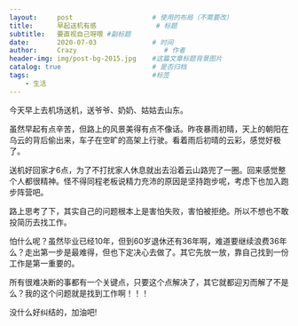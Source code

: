 ```yaml
---
layout:     post                    # 使用的布局（不需要改）
title:      早起送机有感               # 标题 
subtitle:   要直视自己呀喂 #副标题
date:       2020-07-03              # 时间
author:     Crazy                      # 作者
header-img: img/post-bg-2015.jpg    #这篇文章标题背景图片
catalog: true                       # 是否归档
tags:                               #标签
    - 生活
---
```


今天早上去机场送机，送爷爷、奶奶、姑姑去山东。

虽然早起有点辛苦，但路上的风景美得有点不像话。昨夜暴雨初晴，天上的朝阳在乌云的背后偷出来，车子在空旷的高架上行驶。看着雨后初晴的云彩，感觉好极了。

送机好回家才6点，为了不打扰家人休息就出去沿着云山路兜了一圈。回来感觉整个人都很精神。怪不得同程老板说精力充沛的原因是坚持跑步呢，考虑下也加入跑步阵营吧。

路上思考了下，其实自己的问题根本上是害怕失败，害怕被拒绝。所以不想也不敢投简历去找工作。

怕什么呢？虽然毕业已经10年，但到60岁退休还有36年啊，难道要继续浪费36年么？走出第一步是最难得，但也下定决心去做了。其它先放一放，靠自己找到一份工作是第一重要的。

所有很难决断的事都有一个关键点，只要这个点解决了，其它就都迎刃而解了不是么？我的这个问题就是找到工作啊！！！

没什么好纠结的，加油吧!
